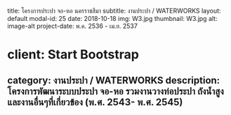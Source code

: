 ---
---
title: โครงการประปา จอ-หอ นครราชสีมา
subtitle: งานประปา / WATERWORKS
layout: default
modal-id: 25
date: 2018-10-18
img: W3.jpg
thumbnail: W3.jpg
alt: image-alt
project-date: พ.ค. 2536 - เม.ย. 2537
# client: Start Bootstrap
category: งานประปา / WATERWORKS
description: โครงการพัฒนาระบบประปา จอ-หอ รวมงานวางท่อประปา ถังน้ำสูง และงานอื่นๆที่เกี่ยวข้อง (พ.ศ. 2543- พ.ศ. 2545)
---